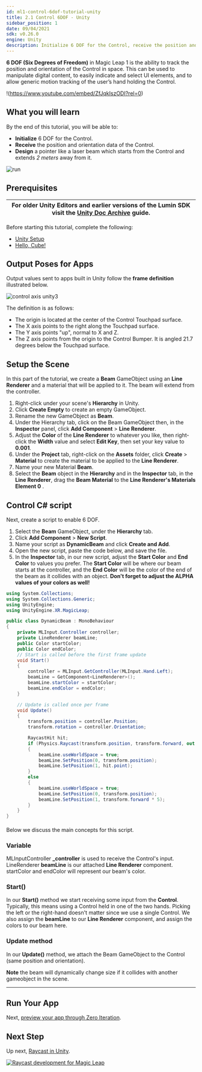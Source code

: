 ```yaml
---
id: ml1-control-6dof-tutorial-unity
title: 2.1 Control 6DOF - Unity
sidebar_position: 1
date: 09/04/2021
sdk: v0.26.0
engine: Unity
description: Initialize 6 DOF for the Control, receive the position and orientation data of the Control and design a pointer like a laser beam which starts from the Control and extends 2 meters away from it.
---
```


**6 DOF (Six Degrees of Freedom)** in Magic Leap 1 is the ability to track the position and orientation of the Control in space. This can be used to manipulate digital content, to easily indicate and select UI elements, and to allow generic motion tracking of the user’s hand holding the Control.

!(https://www.youtube.com/embed/ZfJqkIszODI?rel=0)

## What you will learn

By the end of this tutorial, you will be able to:

- **Initialize** 6 DOF for the Control.
- **Receive** the position and orientation data of the Control.
- **Design** a pointer like a laser beam which starts from the Control and extends *2 meters* away from it.

![run](/legacy/kn6zp1o9zgwh/5JzVIBuoH3Yz4ijENYtLwP/ae21a900c69200b4449d4d6bed3e307f/run.gif)

## Prerequisites

| For older Unity Editors and earlier versions of the Lumin SDK visit the [Unity Doc Archive](unity-doc-archive) guide.   |
| ---------- |

Before starting this tutorial, complete the following:
- [Unity Setup](get-started-developing-in-unity)
- [Hello, Cube!](gsg-create-your-first-unity-app)

## Output Poses for Apps

Output values sent to apps built in Unity follow the **frame definition** illustrated below. 

![control axis unity3](/legacy/kn6zp1o9zgwh/22RKXPUvsI0iUmAs8YAyYS/53d2b1f1b0dbeae53be71d6cdec7a451/control_axis_unity3.png)

The definition is as follows:

- The origin is located at the center of the Control Touchpad surface.
- The X axis points to the right along the Touchpad surface.
- The Y axis points "up", normal to X and Z.
- The Z axis points from the origin to the Control Bumper. It is angled 21.7 degrees below the Touchpad surface.


## Setup the Scene

In this part of the tutorial, we create a **Beam** GameObject using an **Line Renderer** and a material that will be applied to it. The beam will extend from the controller.

1. Right-click under your scene's **Hierarchy** in Unity.
2. Click **Create Empty** to create an empty GameObject.
3. Rename the new GameObject as __Beam__.
4. Under the Hierarchy tab, click on the Beam GameObject then, in the **Inspector** panel, click **Add Component** > **Line Renderer**.
5. Adjust the **Color** of the **Line Renderer** to whatever you like, then right-click the **Width** value and select **Edit Key**, then set your key value to  **0.001**.
6. Under the **Project** tab, right-click on the **Assets** folder, click **Create** > **Material** to create the material to be applied to the **Line Renderer**.
7. Name your new Material **Beam**.
8. Select the **Beam** object in the **Hierarchy** and in the **Inspector** tab, in the **Line Renderer**, drag the **Beam Material** to the **Line Renderer's Materials Element 0** .

## Control C# script

Next, create a script to enable 6 DOF.  

1. Select the **Beam** GameObject, under the **Hierarchy** tab.
2. Click **Add Component** > **New Script**. 
3. Name your script as **DynamicBeam** and click **Create and Add**.
4. Open the new script, paste the code below, and save the file.
5. In the **Inspector** tab, in our new script, adjust the **Start Color** and **End Color** to values you prefer. The **Start Color** will be where our beam starts at the controller, and the **End Color** will be the color of the end of the beam as it collides with an object. **Don't forget to adjust the ALPHA values of your colors as well!**

```C#
using System.Collections;
using System.Collections.Generic;
using UnityEngine;
using UnityEngine.XR.MagicLeap;

public class DynamicBeam : MonoBehaviour
{
    private MLInput.Controller controller;
    private LineRenderer beamLine;
    public Color startColor;
    public Color endColor;
    // Start is called before the first frame update
    void Start()
    {
        controller = MLInput.GetController(MLInput.Hand.Left);
        beamLine = GetComponent<LineRenderer>();
        beamLine.startColor = startColor;
        beamLine.endColor = endColor;
    }

    // Update is called once per frame
    void Update()
    {
        transform.position = controller.Position;
        transform.rotation = controller.Orientation;

        RaycastHit hit;
        if (Physics.Raycast(transform.position, transform.forward, out hit))
        {
            beamLine.useWorldSpace = true;
            beamLine.SetPosition(0, transform.position);
            beamLine.SetPosition(1, hit.point);
        }
        else
        {
            beamLine.useWorldSpace = true;
            beamLine.SetPosition(0, transform.position);
            beamLine.SetPosition(1, transform.forward * 5);
        }
    }
}
```
####

Below we discuss the main concepts for this script.

### Variable

MLInputController **\_controller** is used to receive the Control's input.
LineRenderer **beamLine** is our attached **Line Renderer** component.
startColor and endColor will represent our beam's color.

### Start()

In our **Start()** method we start receiving some input from the **Control**. Typically, this means using a Control held in one of the two hands. Picking the left or the right-hand doesn't matter since we use a single Control. We also assign the **beamLine** to our **Line Renderer** component, and assign the colors to our beam here.

### Update method

In our **Update()** method, we attach the Beam GameObject to the Control (same position and orientation). 

**Note** the beam will dynamically change size if it collides with another gameobject in the scene.

---

## Run Your App

Next, [preview your app through Zero Iteration](sdk-play-mode-in-unity-with-ml-remote). 

## Next Step

Up next, [Raycast in Unity](raycast-in-unity).

[![Raycast development for Magic Leap](/legacy/kn6zp1o9zgwh/gWuwDrKs1iIuE54kMTLqX/b381db53128462f91fbc34bed244f82f/raycast_development_for_magic_leap.png)](raycast-in-unity)
